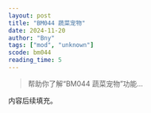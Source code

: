```yaml
---
layout: post
title: "BM044 蔬菜宠物"
date: 2024-11-20
author: "Bny"
tags: ["mod", "unknown"]
scode: bm044
reading_time: 5
---
```


> 帮助你了解“BM044 蔬菜宠物”功能...

内容后续填充。
